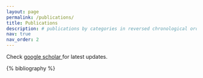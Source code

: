 ```yaml
---
layout: page
permalink: /publications/
title: Publications
description: # publications by categories in reversed chronological order. generated by jekyll-scholar.
nav: true
nav_order: 2
---
```

Check <a href='https://scholar.google.com/citations?user=W15sff4AAAAJ&hl=en'> google scholar </a> for latest updates.
<!-- _pages/publications.md -->

<!-- Bibsearch Feature -->

<!-- {% include bib_search.liquid %} # it is for adding search button to the publication tab -->

<div class="publications">

{% bibliography %}

</div>
